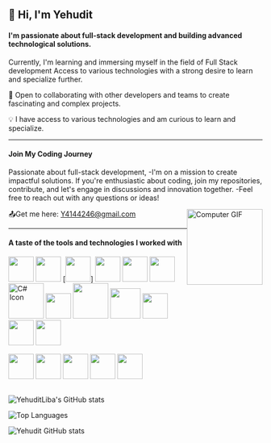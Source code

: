  ## 👋 Hi, I'm Yehudit 

#### I'm passionate about full-stack development and building advanced technological solutions.
Currently, I'm learning and immersing myself in the field of Full Stack development
Access to various technologies with a strong desire to learn and specialize further.

💞️ Open to collaborating with other developers and teams to create fascinating and complex projects.

💡 I have access to various technologies and am curious to learn and specialize.

---

#### Join My Coding Journey


Passionate about full-stack development,
-I'm on a mission to create impactful solutions. 
If you're enthusiastic about coding, 
join my repositories, contribute, and let's engage in discussions and innovation together.
-Feel free to reach out with any questions or ideas!
<div style="float: right; width: 150px;">
  <img src="https://github.com/YehuditLiba/YehuditLiba/blob/main/Y.gif" alt="Computer GIF" width="150">
</div>

📤Get me here: [Y4144246@gmail.com]()

---

 #### A taste of the tools and technologies I worked with

 
[<img src="https://upload.wikimedia.org/wikipedia/commons/6/61/HTML5_logo_and_wordmark.svg" width="50"/>](https://docs.microsoft.com/en-us/dotnet/)
[<img src="https://upload.wikimedia.org/wikipedia/commons/1/18/ISO_C%2B%2B_Logo.svg" width="50"/>](https://docs.microsoft.com/en-us/cpp/)
[[<img src="https://upload.wikimedia.org/wikipedia/commons/3/35/The_C_Programming_Language_logo.svg" width="50"/>]](https://docs.microsoft.com/en-us/cpp/c-language/)
[<img src="https://upload.wikimedia.org/wikipedia/commons/c/c3/Python-logo-notext.svg" width="50"/>](https://docs.microsoft.com/en-us/azure/python/)
[<img src="https://upload.wikimedia.org/wikipedia/commons/3/38/Jupyter_logo.svg" width="50"/>](https://docs.microsoft.com/en-us/azure/notebooks/)
[<img src="https://upload.wikimedia.org/wikipedia/commons/8/87/Sql_data_base_with_logo.png" width="50"/>](https://docs.microsoft.com/en-us/sql/)
[<img src="https://static.wikia.nocookie.net/wikies/images/4/43/Logo-csharp.png/revision/latest?cb=20180617092325&path-prefix=ru" alt="C# Icon" width="70"/>](https://docs.microsoft.com/en-us/dotnet/csharp/)
[<img src="https://upload.wikimedia.org/wikipedia/commons/3/3f/Git_icon.svg" width="50"/>](https://visualstudio.microsoft.com/vs/features/git/)
[<img src="https://logowik.com/content/uploads/images/t_postman-api-platform6643.logowik.com.webp" width="70"/>](https://www.getpostman.com/postman)
[<img src="https://img.icons8.com/color/48/000000/google-cloud-platform.png" width="60"/>](https://cloud.google.com/)
[<img src="https://upload.wikimedia.org/wikipedia/commons/a/a7/React-icon.svg" width="50"/>](https://docs.microsoft.com/en-us/azure/developer/javascript/react-vs-angular-vs-vuejs)
[<img src="https://upload.wikimedia.org/wikipedia/commons/c/cf/Angular_full_color_logo.svg" width="50"/>](https://docs.microsoft.com/en-us/aspnet/core/client-side/spa/angular?view=aspnetcore-6.0&tabs=visual-studio)
[<img src="https://upload.wikimedia.org/wikipedia/commons/d/d5/CSS3_logo_and_wordmark.svg" width="50"/>](https://docs.microsoft.com/en-us/aspnet/core/client-side/spa/css-framework?view=aspnetcore-6.0&tabs=visual-studio)


[<img src="https://upload.wikimedia.org/wikipedia/commons/9/99/Unofficial_JavaScript_logo_2.svg" width="50"/>](https://docs.microsoft.com/en-us/azure/developer/javascript/)
[<img src="https://upload.wikimedia.org/wikipedia/commons/d/d9/Node.js_logo.svg" width="50"/>](https://docs.microsoft.com/en-us/azure/developer/javascript/nodejs/)
[<img src="https://upload.wikimedia.org/wikipedia/commons/5/59/Visual_Studio_Icon_2019.svg" width="50"/>](https://visualstudio.microsoft.com/)
[<img src="https://upload.wikimedia.org/wikipedia/commons/9/9a/Visual_Studio_Code_1.35_icon.svg" width="50"/>](https://code.visualstudio.com/)
[<img src="https://upload.wikimedia.org/wikipedia/commons/e/ee/.NET_Core_Logo.svg" width="50"/>](https://dotnet.microsoft.com/)

##
![YehuditLiba's GitHub stats](https://github-readme-stats.vercel.app/api?username=YehuditLiba&show_icons=true&title_color=ff66b2&text_color=66b2ff&icon_color=ff66b2&border_color=66b2ff&bg_color=000000&hide_border=false&theme=default&cache_seconds=21600&locale=en&border_radius=4.0&include_all_commits=true&count_private=true)

![Top Languages](https://github-readme-stats.vercel.app/api/top-langs/?username=YehuditLiba&layout=compact&title_color=ff66b2&text_color=66b2ff&icon_color=ff66b2&border_color=66b2ff&bg_color=000000&hide_border=false&theme=default&cache_seconds=21600&locale=en&border_radius=4.0)

![Yehudit GitHub stats](https://github-readme-stats.vercel.app/api?username=YehuditLiba&theme=dark&show_icons=true)



